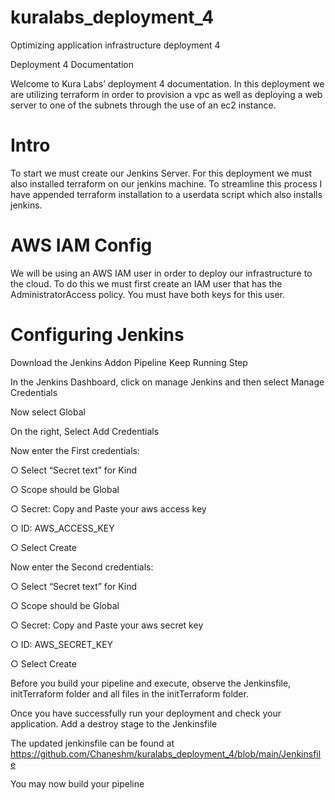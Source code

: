 # kuralabs_deployment_4
Optimizing application infrastructure deployment 4

Deployment 4 Documentation

Welcome to Kura Labs’ deployment 4 documentation. In this deployment we are utilizing terraform in order to provision a vpc as well as deploying a web server to one of the subnets through the use of an ec2 instance.

# Intro
To start we must create our Jenkins Server. For this deployment we must also installed terraform on our jenkins machine. To streamline this process I have appended terraform installation to a userdata script which also installs jenkins.

# AWS IAM Config
We will be using an AWS IAM user in order to deploy our infrastructure to the cloud. To do this we must first create an IAM user that has the AdministratorAccess policy. You must have both keys for this user.
# Configuring Jenkins

Download the Jenkins Addon Pipeline Keep Running Step

In the Jenkins Dashboard, click on manage Jenkins and then select Manage Credentials

Now select Global

On the right, Select Add Credentials

Now enter the First credentials:

○ Select “Secret text” for Kind

○ Scope should be Global

○ Secret: Copy and Paste your aws access key

○ ID: AWS_ACCESS_KEY

○ Select Create

Now enter the Second credentials:

○ Select “Secret text” for Kind

○ Scope should be Global

○ Secret: Copy and Paste your aws secret key

○ ID: AWS_SECRET_KEY

○ Select Create

Before you build your pipeline and execute, observe the Jenkinsfile, initTerraform folder and all files in the initTerraform folder.

Once you have successfully run your deployment and check your application. Add a destroy stage to the Jenkinsfile

The updated jenkinsfile can be found at https://github.com/Chaneshm/kuralabs_deployment_4/blob/main/Jenkinsfile

You may now build your pipeline
